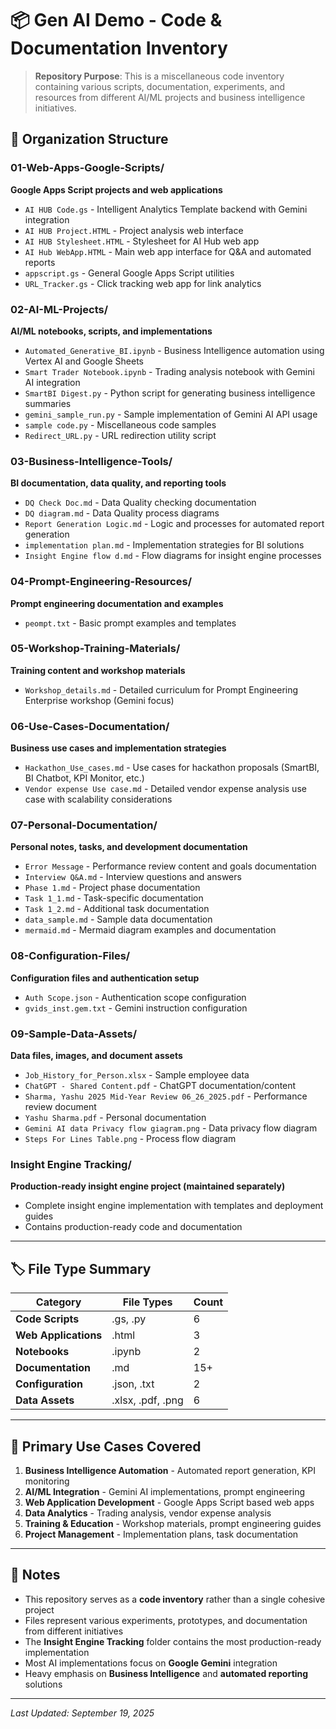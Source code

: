 # 📦 Gen AI Demo - Code & Documentation Inventory

> **Repository Purpose**: This is a miscellaneous code inventory containing various scripts, documentation, experiments, and resources from different AI/ML projects and business intelligence initiatives.

## 📁 Organization Structure

### 01-Web-Apps-Google-Scripts/
**Google Apps Script projects and web applications**
- `AI HUB Code.gs` - Intelligent Analytics Template backend with Gemini integration
- `AI HUB Project.HTML` - Project analysis web interface
- `AI HUB Stylesheet.HTML` - Stylesheet for AI Hub web app
- `AI Hub WebApp.HTML` - Main web app interface for Q&A and automated reports
- `appscript.gs` - General Google Apps Script utilities
- `URL_Tracker.gs` - Click tracking web app for link analytics

### 02-AI-ML-Projects/
**AI/ML notebooks, scripts, and implementations**
- `Automated_Generative_BI.ipynb` - Business Intelligence automation using Vertex AI and Google Sheets
- `Smart Trader Notebook.ipynb` - Trading analysis notebook with Gemini AI integration
- `SmartBI Digest.py` - Python script for generating business intelligence summaries
- `gemini_sample_run.py` - Sample implementation of Gemini AI API usage
- `sample code.py` - Miscellaneous code samples
- `Redirect_URL.py` - URL redirection utility script

### 03-Business-Intelligence-Tools/
**BI documentation, data quality, and reporting tools**
- `DQ Check Doc.md` - Data Quality checking documentation
- `DQ diagram.md` - Data Quality process diagrams
- `Report Generation Logic.md` - Logic and processes for automated report generation
- `implementation plan.md` - Implementation strategies for BI solutions
- `Insight Engine flow d.md` - Flow diagrams for insight engine processes

### 04-Prompt-Engineering-Resources/
**Prompt engineering documentation and examples**
- `peompt.txt` - Basic prompt examples and templates

### 05-Workshop-Training-Materials/
**Training content and workshop materials**
- `Workshop_details.md` - Detailed curriculum for Prompt Engineering Enterprise workshop (Gemini focus)

### 06-Use-Cases-Documentation/
**Business use cases and implementation strategies**
- `Hackathon_Use_cases.md` - Use cases for hackathon proposals (SmartBI, BI Chatbot, KPI Monitor, etc.)
- `Vendor expense Use case.md` - Detailed vendor expense analysis use case with scalability considerations

### 07-Personal-Documentation/
**Personal notes, tasks, and development documentation**
- `Error Message` - Performance review content and goals documentation
- `Interview Q&A.md` - Interview questions and answers
- `Phase 1.md` - Project phase documentation
- `Task 1_1.md` - Task-specific documentation
- `Task 1_2.md` - Additional task documentation
- `data_sample.md` - Sample data documentation
- `mermaid.md` - Mermaid diagram examples and documentation

### 08-Configuration-Files/
**Configuration files and authentication setup**
- `Auth Scope.json` - Authentication scope configuration
- `gvids_inst.gem.txt` - Gemini instruction configuration

### 09-Sample-Data-Assets/
**Data files, images, and document assets**
- `Job_History_for_Person.xlsx` - Sample employee data
- `ChatGPT - Shared Content.pdf` - ChatGPT documentation/content
- `Sharma, Yashu 2025 Mid-Year Review 06_26_2025.pdf` - Performance review document
- `Yashu Sharma.pdf` - Personal documentation
- `Gemini AI data Privacy flow giagram.png` - Data privacy flow diagram
- `Steps For Lines Table.png` - Process flow diagram

### Insight Engine Tracking/
**Production-ready insight engine project (maintained separately)**
- Complete insight engine implementation with templates and deployment guides
- Contains production-ready code and documentation

---

## 🏷️ File Type Summary

| Category | File Types | Count |
|----------|------------|--------|
| **Code Scripts** | .gs, .py | 6 |
| **Web Applications** | .html | 3 |
| **Notebooks** | .ipynb | 2 |
| **Documentation** | .md | 15+ |
| **Configuration** | .json, .txt | 2 |
| **Data Assets** | .xlsx, .pdf, .png | 6 |

---

## 🎯 Primary Use Cases Covered

1. **Business Intelligence Automation** - Automated report generation, KPI monitoring
2. **AI/ML Integration** - Gemini AI implementations, prompt engineering
3. **Web Application Development** - Google Apps Script based web apps
4. **Data Analytics** - Trading analysis, vendor expense analysis
5. **Training & Education** - Workshop materials, prompt engineering guides
6. **Project Management** - Implementation plans, task documentation

---

## 📝 Notes

- This repository serves as a **code inventory** rather than a single cohesive project
- Files represent various experiments, prototypes, and documentation from different initiatives
- The **Insight Engine Tracking** folder contains the most production-ready implementation
- Most AI implementations focus on **Google Gemini** integration
- Heavy emphasis on **Business Intelligence** and **automated reporting** solutions

---

*Last Updated: September 19, 2025*

